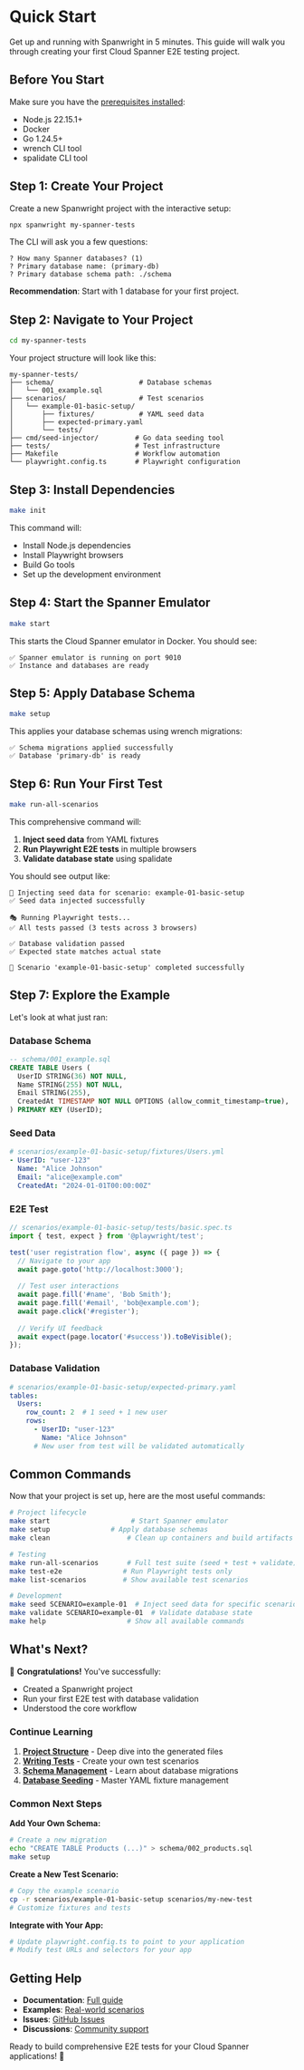 # Quick Start

Get up and running with Spanwright in 5 minutes. This guide will walk you through creating your first Cloud Spanner E2E testing project.

## Before You Start

Make sure you have the [prerequisites installed](./installation):
- Node.js 22.15.1+
- Docker  
- Go 1.24.5+
- wrench CLI tool
- spalidate CLI tool

## Step 1: Create Your Project

Create a new Spanwright project with the interactive setup:

```bash
npx spanwright my-spanner-tests
```

The CLI will ask you a few questions:

```
? How many Spanner databases? (1)
? Primary database name: (primary-db) 
? Primary database schema path: ./schema
```

**Recommendation**: Start with 1 database for your first project.

## Step 2: Navigate to Your Project

```bash
cd my-spanner-tests
```

Your project structure will look like this:

```
my-spanner-tests/
├── schema/                     # Database schemas  
│   └── 001_example.sql
├── scenarios/                  # Test scenarios
│   └── example-01-basic-setup/
│       ├── fixtures/           # YAML seed data
│       ├── expected-primary.yaml
│       └── tests/
├── cmd/seed-injector/         # Go data seeding tool
├── tests/                     # Test infrastructure  
├── Makefile                   # Workflow automation
└── playwright.config.ts       # Playwright configuration
```

## Step 3: Install Dependencies

```bash
make init
```

This command will:
- Install Node.js dependencies
- Install Playwright browsers
- Build Go tools
- Set up the development environment

## Step 4: Start the Spanner Emulator

```bash
make start
```

This starts the Cloud Spanner emulator in Docker. You should see:

```
✅ Spanner emulator is running on port 9010
✅ Instance and databases are ready
```

## Step 5: Apply Database Schema

```bash
make setup
```

This applies your database schemas using wrench migrations:

```
✅ Schema migrations applied successfully
✅ Database 'primary-db' is ready
```

## Step 6: Run Your First Test

```bash
make run-all-scenarios
```

This comprehensive command will:

1. **Inject seed data** from YAML fixtures
2. **Run Playwright E2E tests** in multiple browsers
3. **Validate database state** using spalidate

You should see output like:

```
📝 Injecting seed data for scenario: example-01-basic-setup
✅ Seed data injected successfully

🎭 Running Playwright tests...
✅ All tests passed (3 tests across 3 browsers)

✅ Database validation passed
✅ Expected state matches actual state

🎉 Scenario 'example-01-basic-setup' completed successfully
```

## Step 7: Explore the Example

Let's look at what just ran:

### Database Schema
```sql
-- schema/001_example.sql
CREATE TABLE Users (
  UserID STRING(36) NOT NULL,
  Name STRING(255) NOT NULL,
  Email STRING(255),
  CreatedAt TIMESTAMP NOT NULL OPTIONS (allow_commit_timestamp=true),
) PRIMARY KEY (UserID);
```

### Seed Data
```yaml
# scenarios/example-01-basic-setup/fixtures/Users.yml
- UserID: "user-123"
  Name: "Alice Johnson"  
  Email: "alice@example.com"
  CreatedAt: "2024-01-01T00:00:00Z"
```

### E2E Test
```typescript
// scenarios/example-01-basic-setup/tests/basic.spec.ts
import { test, expect } from '@playwright/test';

test('user registration flow', async ({ page }) => {
  // Navigate to your app
  await page.goto('http://localhost:3000');
  
  // Test user interactions
  await page.fill('#name', 'Bob Smith');
  await page.fill('#email', 'bob@example.com');
  await page.click('#register');
  
  // Verify UI feedback
  await expect(page.locator('#success')).toBeVisible();
});
```

### Database Validation
```yaml
# scenarios/example-01-basic-setup/expected-primary.yaml
tables:
  Users:
    row_count: 2  # 1 seed + 1 new user
    rows:
      - UserID: "user-123"
        Name: "Alice Johnson"
      # New user from test will be validated automatically
```

## Common Commands

Now that your project is set up, here are the most useful commands:

```bash
# Project lifecycle
make start                    # Start Spanner emulator
make setup               # Apply database schemas
make clean                   # Clean up containers and build artifacts

# Testing
make run-all-scenarios       # Full test suite (seed + test + validate)
make test-e2e               # Run Playwright tests only
make list-scenarios         # Show available test scenarios

# Development
make seed SCENARIO=example-01  # Inject seed data for specific scenario
make validate SCENARIO=example-01  # Validate database state
make help                    # Show all available commands
```

## What's Next?

🎉 **Congratulations!** You've successfully:
- Created a Spanwright project
- Run your first E2E test with database validation
- Understood the core workflow

### Continue Learning

1. **[Project Structure](./project-structure)** - Deep dive into the generated files
2. **[Writing Tests](./writing-tests)** - Create your own test scenarios  
3. **[Schema Management](./schema-management)** - Learn about database migrations
4. **[Database Seeding](./database-seeding)** - Master YAML fixture management

### Common Next Steps

**Add Your Own Schema:**
```bash
# Create a new migration
echo "CREATE TABLE Products (...)" > schema/002_products.sql
make setup
```

**Create a New Test Scenario:**
```bash
# Copy the example scenario
cp -r scenarios/example-01-basic-setup scenarios/my-new-test
# Customize fixtures and tests
```

**Integrate with Your App:**
```bash
# Update playwright.config.ts to point to your application
# Modify test URLs and selectors for your app
```

## Getting Help

- **Documentation**: [Full guide](https://nu0ma.github.io/spanwright)
- **Examples**: [Real-world scenarios](../examples/tutorials)  
- **Issues**: [GitHub Issues](https://github.com/nu0ma/spanwright/issues)
- **Discussions**: [Community support](https://github.com/nu0ma/spanwright/discussions)

Ready to build comprehensive E2E tests for your Cloud Spanner applications! 🚀